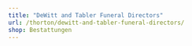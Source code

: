 ```yaml
---
title: "DeWitt and Tabler Funeral Directors"
url: /thorton/dewitt-and-tabler-funeral-directors/
shop: Bestattungen
---
```

